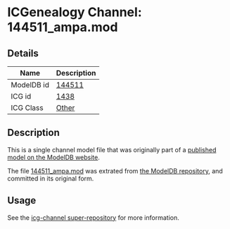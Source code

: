 # ICGenealogy Channel: 144511\_ampa.mod

## Details

Name | Description
---- | -----------
ModelDB id | [144511](http://senselab.med.yale.edu/ModelDB/ShowModel.cshtml?model=144511)
ICG id | [1438](http://icg.neurotheory.ox.ac.uk/channels/other/1438)
ICG Class | [Other](http://icg.neurotheory.ox.ac.uk/channels/other)

## Description

This is a single channel model file that was originally part of a [published model on the ModelDB website](http://senselab.med.yale.edu/mModelDB/ShowModel.cshtml?model=144511).

The file [144511\_ampa.mod](144511_ampa.mod) was extrated from [the ModelDB repository](http://senselab.med.yale.edu/ModelDB/ShowModel.cshtml?model=144511), and committed in its original form.

## Usage

See the [icg-channel super-repository](https://github.com/icgenealogy/icg-channels) for more information.